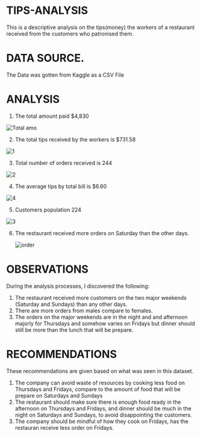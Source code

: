 # TIPS-ANALYSIS
This is a descriptive analysis on the tips(money) the workers of a restaurant received from the customers who patronised them.
# DATA SOURCE.
The Data was gotten from Kaggle as a CSV File
# ANALYSIS
1. The total amount paid $4,830
   
![Total amo](https://github.com/Abu-Waqaas/TIPS-ANALYSIS/assets/106377378/08c93c7e-7680-4b77-9824-4c4bc7b30846)

2. The total tips received by the workers is $731.58
   
![1](https://github.com/Abu-Waqaas/TIPS-ANALYSIS/assets/106377378/30a5ff07-b122-4d81-9c14-5a29a965fca8)

3. Total number of orders received is 244

![2](https://github.com/Abu-Waqaas/TIPS-ANALYSIS/assets/106377378/a4adf4a5-a31a-4cfd-88c1-4e523a9c6cf7)

4. The average tips by total bill is $6.60

 ![4](https://github.com/Abu-Waqaas/TIPS-ANALYSIS/assets/106377378/14543651-2603-4f71-8122-3850ed9630d0)


5. Customers population 224

![3](https://github.com/Abu-Waqaas/TIPS-ANALYSIS/assets/106377378/5b2af374-1eec-4783-8ad9-99feaa9cb6b9)

6. The restaurant received more orders on  Saturday than the other days.

   ![order](https://github.com/Abu-Waqaas/TIPS-ANALYSIS/assets/106377378/041486a3-6598-4edc-b4ae-45be7afdc00b)




# OBSERVATIONS
 During the analysis processes, I discovered the following:
1. The restaurant received more customers on the two major weekends (Saturday and Sundays) than any other days.
2. There are more orders from males compare to females.
3. The orders on the major weekends are in the night and and afternoon majorly for Thursdays and somehow varies on Fridays but dinner should still be more than the lunch that will be prepare.

# RECOMMENDATIONS
These recommendations are given based on what was seen in this dataset.
1. The company can avoid waste of resources by cooking less food on Thursdays and Fridays, compare to the amount of food that will be prepare on Saturdays and Sundays
2. The restaurant should make sure there is enough food ready in the afternoon on Thursdays and Fridays, and dinner should be much  in the night on Saturdays and Sundays, to avoid disappointing the customers.
3. The company should be mindful of how they cook on Fridays, has the restauran receive less order on Fridays.

